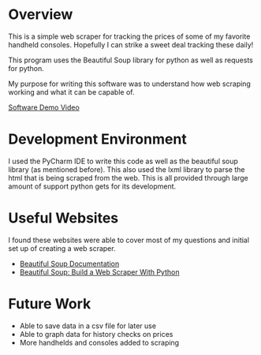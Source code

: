 # Overview
This is a simple web scraper for tracking the prices of some of my favorite handheld consoles. Hopefully I can strike a sweet deal tracking these daily!

This program uses the Beautiful Soup library for python as well as requests for python. 

My purpose for writing this software was to understand how web scraping working and what it can be capable of. 

[Software Demo Video](http://youtube.link.goes.here)

# Development Environment

I used the PyCharm IDE to write this code as well as the beautiful soup library (as mentioned before). This also used the lxml library to parse the html that is being scraped from the web. This is all provided through large amount of support python gets for its development. 

# Useful Websites

I found these websites were able to cover most of my questions and initial set up of creating a web scraper. 

- [Beautiful Soup Documentation]([http://url.link.goes.here](https://www.crummy.com/software/BeautifulSoup/bs4/doc/))
- [Beautiful Soup: Build a Web Scraper With Python]([http://url.link.goes.here](https://realpython.com/beautiful-soup-web-scraper-python/))

# Future Work

- Able to save data in a csv file for later use
- Able to graph data for history checks on prices
- More handhelds and consoles added to scraping
